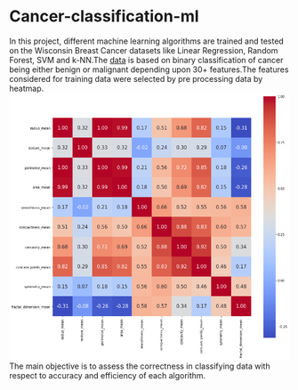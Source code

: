 # Cancer-classification-ml
In this project, different machine learning algorithms are trained and tested on the Wisconsin Breast Cancer datasets like Linear Regression, Random Forest, SVM and k-NN.The [data](https://github.com/shubh32sin/Cancer-classification-ml/blob/master/data.csv) is based on binary classification of cancer being either benign or malignant depending upon 30+ features.The features considered for training data were selected by pre processing data by heatmap. ![img](https://github.com/shubh32sin/Cancer-classification-ml/blob/master/images/hmap.png) The main objective is to assess the correctness in classifying data with respect to accuracy and efficiency of each algorithm.
